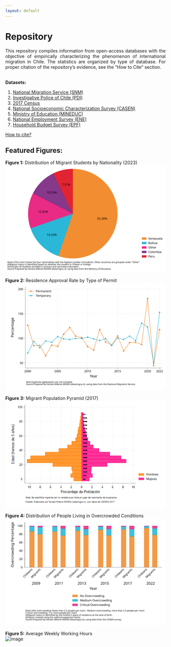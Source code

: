 ```yaml
---
layout: default
---
```


# Repository

<div style="text-align: justify;">
This repository compiles information from open-access databases with the objective of empirically characterizing the phenomenon of international migration in Chile. The statistics are organized by type of database. For proper citation of the repository’s evidence, see the “How to Cite” section.
</div>

<br>

**Datasets:**
1. [National Migration Service (SNM)](./eng_md/SNM.md)
2. [Investigative Police of Chile (PDI)](./eng_md/PDI.md)
3. [2017 Census](./eng_md/CENSO.md)
4. [National Socioeconomic Characterization Survey (CASEN)](./eng_md/CASEN.md)
5. [Ministry of Education (MINEDUC)](./eng_md/MINEDUC.md)
6. [National Employment Survey (ENE)](./eng_md/ENE.md)
7. [Household Budget Survey (EPF)](./eng_md/EPF.md)

[How to cite?](./eng_md/citation.md)

## Featured Figures:

**Figure 1:** Distribution of Migrant Students by Nationality (2023)  
![image](https://raw.githubusercontent.com/NucleoMIGRA/migra/daf1a2cb94a90f47fa2abe558e91684ee6da479c/eng_md/index/figures_svg/figura_1.svg)

**Figure 2:** Residence Approval Rate by Type of Permit  
![image](https://raw.githubusercontent.com/NucleoMIGRA/migra/daf1a2cb94a90f47fa2abe558e91684ee6da479c/eng_md/index/figures_svg/figura_2.svg)

**Figure 3:** Migrant Population Pyramid (2017)  
![piramide_extranjero](https://github.com/NucleoMIGRA/migra/blob/main/assets/img/piramide_extranjero.png?raw=true)

**Figure 4:** Distribution of People Living in Overcrowded Conditions  
![fig_3](https://raw.githubusercontent.com/NucleoMIGRA/migra/daf1a2cb94a90f47fa2abe558e91684ee6da479c/eng_md/index/figures_svg/figura_4.svg)

**Figure 5:** Average Weekly Working Hours  
![image]([https://github.com/NucleoMIGRA/migra/blob/main/assets/img/figura_5.png?raw=true](https://raw.githubusercontent.com/NucleoMIGRA/migra/daf1a2cb94a90f47fa2abe558e91684ee6da479c/eng_md/index/figures_svg/figura_5.svg))
